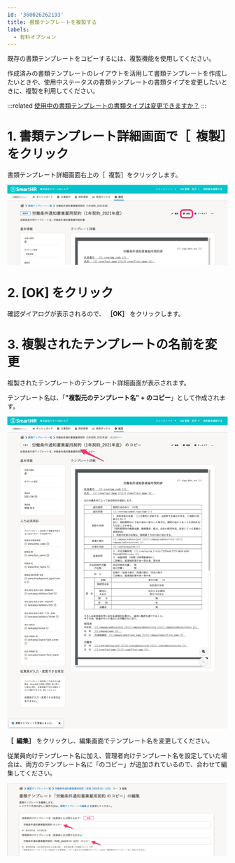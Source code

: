 ```yaml
---
id: '360026262193'
title: 書類テンプレートを複製する
labels:
  - 有料オプション
---
```

既存の書類テンプレートをコピーするには、複製機能を使用してください。

作成済みの書類テンプレートのレイアウトを活用して書類テンプレートを作成したいときや、使用中ステータスの書類テンプレートの書類タイプを変更したいときに、複製を利用してください。

:::related
[使用中の書類テンプレートの書類タイプは変更できますか？](https://knowledge.smarthr.jp/hc/ja/articles/360056793673)
:::

# 1\. 書類テンプレート詳細画面で［  複製］をクリック

書類テンプレート詳細画面右上の［  複製］をクリックします。

![dupulicate.png](./dupulicate.png)

# 2\. \[OK\] をクリック

確認ダイアログが表示されるので、 **［OK］** をクリックします。

# 3\. 複製されたテンプレートの名前を変更

複製されたテンプレートのテンプレート詳細画面が表示されます。

テンプレート名は、「**"複製元のテンプレート名" + のコピー**」として作成されます。

![dupulicated.png](./dupulicated.png)

 **［  編集］** をクリックし、編集画面でテンプレート名を変更してください。

従業員向けテンプレート名に加え、管理者向けテンプレート名を設定していた場合は、両方のテンプレート名に「のコピー」が追加されているので、合わせて編集してください。

![edit_titles.png](./edit_titles.png)
